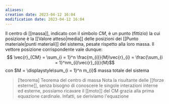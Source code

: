 ```yaml
---
aliases: 
creation date: 2023-04-12 16:04
modification date: 2023-04-12 16:04
---
```


Il centro di [[massa]], indicato con il simbolo $CM$, è un punto (fittizio) la cui posizione è la [[Valore atteso|media]] delle posizioni dei [[Punto materiale|punti materiali]] del sistema, pesate rispetto alla loro massa.
Il vettore posizione corrispondente vale dunque:
$$ \vec{r}_{CM} = \sum_{i = 1}^n  \frac{m_{i}}{M}\vec{r}_{i} = \frac{\sum_{i = 1}^nm_{i}\vec{r}_{i}}{M}$$
con $M = \displaystyle\sum_{i = 1}^n m_{i}$ massa totale del sistema

>[!teorema] Teorema del centro di massa
>Nota la risultante delle [[forze esterne]], senza bisogno di conoscere le singole interazioni interne ed esterne, possiamo ricavare il [[moto]] del CM grazia alla prima equazione cardinale. Infatti, se deriviamo l'equazione